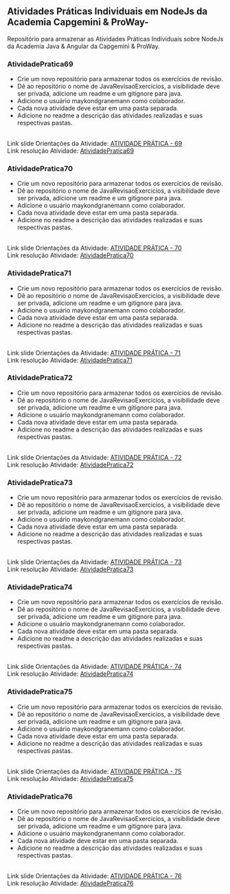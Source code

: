 # <h2>Atividades Práticas Individuais em NodeJs da Academia Capgemini & ProWay-
Repositório para armazenar as Atividades Práticas Individuais sobre NodeJs da Academia Java &amp; Angular da Capgemini &amp; ProWay.

<h3>AtividadePratica69</h3>
<ul>
  <li>  Crie um novo repositório para armazenar todos os exercícios de revisão.</li>
  <li>  Dê ao repositório o nome de JavaRevisaoExercicios, a visibilidade deve ser privada, adicione um readme e um gitignore para java.</li>
  <li>  Adicione o usuário maykondgranemann como colaborador.</li>
  <li>  Cada nova atividade deve estar em uma pasta separada.</li>
  <li>  Adicione no readme a descrição das atividades realizadas e suas respectivas pastas.</li>
</ul>
<br />
Link slide Orientações da Atividade: <a href="https://docs.google.com/presentation/d/1TP_M1RPAM1O0jNNZZUV2CpdmapoDHpwEyn40RsSMH7A/edit#slide=id.gecd232fb99_0_0">ATIVIDADE PRÁTICA - 69<a/>
<br />   
Link resolução Atividade: <a href="https://github.com/ReAraujo/AtividadesPraticas_NodeJs_Individuais_AcademiaCapgeminiProWay/tree/main/AtividadePratica69">AtividadePratica69<a/>
<br />
  
<h3>AtividadePratica70</h3>
<ul>
  <li>  Crie um novo repositório para armazenar todos os exercícios de revisão.</li>
  <li>  Dê ao repositório o nome de JavaRevisaoExercicios, a visibilidade deve ser privada, adicione um readme e um gitignore para java.</li>
  <li>  Adicione o usuário maykondgranemann como colaborador.</li>
  <li>  Cada nova atividade deve estar em uma pasta separada.</li>
  <li>  Adicione no readme a descrição das atividades realizadas e suas respectivas pastas.</li>
</ul>
<br />
Link slide Orientações da Atividade: <a href="https://docs.google.com/presentation/d/18oNpoxOXyFM-__L2NvL4_-MSvd3ZomKuxLxVxyWsWHI/edit#slide=id.gecd232fb99_0_0">ATIVIDADE PRÁTICA - 70<a/>
<br />   
Link resolução Atividade: <a href="https://github.com/ReAraujo/AtividadesPraticas_NodeJs_Individuais_AcademiaCapgeminiProWay/tree/main/AtividadePratica70">AtividadePratica70<a/>
<br />

<h3>AtividadePratica71</h3>
<ul>
  <li>  Crie um novo repositório para armazenar todos os exercícios de revisão.</li>
  <li>  Dê ao repositório o nome de JavaRevisaoExercicios, a visibilidade deve ser privada, adicione um readme e um gitignore para java.</li>
  <li>  Adicione o usuário maykondgranemann como colaborador.</li>
  <li>  Cada nova atividade deve estar em uma pasta separada.</li>
  <li>  Adicione no readme a descrição das atividades realizadas e suas respectivas pastas.</li>
</ul>
<br />
Link slide Orientações da Atividade: <a href="https://docs.google.com/presentation/d/1IN9CflR_NonQskSmWXoZGY3lTwSJAmgqh5kYx_0aLnM/edit#slide=id.gecd232fb99_0_0">ATIVIDADE PRÁTICA - 71<a/>
<br />   
Link resolução Atividade: <a href="https://github.com/ReAraujo/AtividadesPraticas_NodeJs_Individuais_AcademiaCapgeminiProWay/tree/main/AtividadePratica71">AtividadePratica71<a/>
<br />
  
<h3>AtividadePratica72</h3>
<ul>
  <li>  Crie um novo repositório para armazenar todos os exercícios de revisão.</li>
  <li>  Dê ao repositório o nome de JavaRevisaoExercicios, a visibilidade deve ser privada, adicione um readme e um gitignore para java.</li>
  <li>  Adicione o usuário maykondgranemann como colaborador.</li>
  <li>  Cada nova atividade deve estar em uma pasta separada.</li>
  <li>  Adicione no readme a descrição das atividades realizadas e suas respectivas pastas.</li>
</ul>
<br />
Link slide Orientações da Atividade: <a href="https://docs.google.com/presentation/d/173vm0WsRdTEAK6McV3Sq-0cDb-orSMEARw6QySijRmg/edit#slide=id.gecd232fb99_0_0">ATIVIDADE PRÁTICA - 72<a/>
<br />   
Link resolução Atividade: <a href="https://github.com/ReAraujo/AtividadesPraticas_NodeJs_Individuais_AcademiaCapgeminiProWay/tree/main/AtividadePratica72">AtividadePratica72<a/>
<br />
  
<h3>AtividadePratica73</h3>
<ul>
  <li>  Crie um novo repositório para armazenar todos os exercícios de revisão.</li>
  <li>  Dê ao repositório o nome de JavaRevisaoExercicios, a visibilidade deve ser privada, adicione um readme e um gitignore para java.</li>
  <li>  Adicione o usuário maykondgranemann como colaborador.</li>
  <li>  Cada nova atividade deve estar em uma pasta separada.</li>
  <li>  Adicione no readme a descrição das atividades realizadas e suas respectivas pastas.</li>
</ul>
<br />
Link slide Orientações da Atividade: <a href="https://docs.google.com/presentation/d/1JG5vvgvooown_FrVcu1XlgCSnD24Q1cIoVqBlGUqHak/edit#slide=id.gecd232fb99_0_0">ATIVIDADE PRÁTICA - 73<a/>
<br />   
Link resolução Atividade: <a href="https://github.com/ReAraujo/AtividadesPraticas_NodeJs_Individuais_AcademiaCapgeminiProWay/tree/main/AtividadePratica73">AtividadePratica73<a/>
<br />
  
<h3>AtividadePratica74</h3>
<ul>
  <li>  Crie um novo repositório para armazenar todos os exercícios de revisão.</li>
  <li>  Dê ao repositório o nome de JavaRevisaoExercicios, a visibilidade deve ser privada, adicione um readme e um gitignore para java.</li>
  <li>  Adicione o usuário maykondgranemann como colaborador.</li>
  <li>  Cada nova atividade deve estar em uma pasta separada.</li>
  <li>  Adicione no readme a descrição das atividades realizadas e suas respectivas pastas.</li>
</ul>
<br />
Link slide Orientações da Atividade: <a href="https://docs.google.com/presentation/d/1x6Q-V-5UdRq1TaUpEE71ESttMEnqdYD1Pacqk9G3MSU/edit#slide=id.gecd232fb99_0_0">ATIVIDADE PRÁTICA - 74<a/>
<br />   
Link resolução Atividade: <a href="https://github.com/ReAraujo/AtividadesPraticas_NodeJs_Individuais_AcademiaCapgeminiProWay/tree/main/AtividadePratica74">AtividadePratica74<a/>
<br />
  
<h3>AtividadePratica75</h3>
<ul>
  <li>  Crie um novo repositório para armazenar todos os exercícios de revisão.</li>
  <li>  Dê ao repositório o nome de JavaRevisaoExercicios, a visibilidade deve ser privada, adicione um readme e um gitignore para java.</li>
  <li>  Adicione o usuário maykondgranemann como colaborador.</li>
  <li>  Cada nova atividade deve estar em uma pasta separada.</li>
  <li>  Adicione no readme a descrição das atividades realizadas e suas respectivas pastas.</li>
</ul>
<br />
Link slide Orientações da Atividade: <a href="https://docs.google.com/presentation/d/1qyG_M6SwX0zcucWVo98sTlQ43cJo7aRKWjk8rdsqFjo/edit#slide=id.gecd232fb99_0_0">ATIVIDADE PRÁTICA - 75<a/>
<br />   
Link resolução Atividade: <a href="https://github.com/ReAraujo/AtividadesPraticas_NodeJs_Individuais_AcademiaCapgeminiProWay/tree/main/AtividadePratica75">AtividadePratica75<a/>
<br />
  
<h3>AtividadePratica76</h3>
<ul>
  <li>  Crie um novo repositório para armazenar todos os exercícios de revisão.</li>
  <li>  Dê ao repositório o nome de JavaRevisaoExercicios, a visibilidade deve ser privada, adicione um readme e um gitignore para java.</li>
  <li>  Adicione o usuário maykondgranemann como colaborador.</li>
  <li>  Cada nova atividade deve estar em uma pasta separada.</li>
  <li>  Adicione no readme a descrição das atividades realizadas e suas respectivas pastas.</li>
</ul>
<br />
Link slide Orientações da Atividade: <a href="https://docs.google.com/presentation/d/1VL0kgRQplpcOMyiqJVMKjt_zUUEunf-zyfZvd8sCcfk/edit#slide=id.gecd232fb99_0_0">ATIVIDADE PRÁTICA - 76<a/>
<br />   
Link resolução Atividade: <a href="https://github.com/ReAraujo/AtividadesPraticas_NodeJs_Individuais_AcademiaCapgeminiProWay/tree/main/AtividadePratica76">AtividadePratica76<a/>
<br />
  

  
